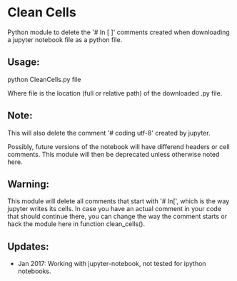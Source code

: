 # Clean Cells

Python module to delete the '# In [ ]' comments created when downloading a 
jupyter notebook file as a python file.

## Usage:

python CleanCells.py file

Where file is the location (full or relative path) of the downloaded .py file.

## Note:

This will also delete the comment '# coding utf-8' created by jupyter.

Possibly, future versions of the notebook will have differend headers or 
cell comments. This module will then be deprecated unless otherwise noted here.

## Warning:

This module will delete all comments that start with '# In[', 
which is the way jupyter writes its cells.
In case you have an actual comment in your code that should continue there,
you can change the way the comment starts or hack the module here in function
clean_cells().

## Updates:

- Jan 2017: Working with jupyter-notebook, not tested for ipython notebooks.